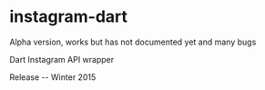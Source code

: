 instagram-dart
==============

Alpha version, works but has not documented yet and many bugs

Dart Instagram API wrapper

Release -- Winter 2015
